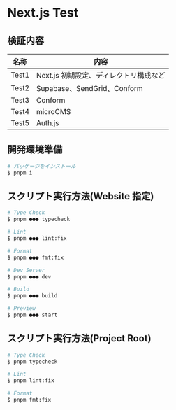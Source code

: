 # Next.js Test

## 検証内容

| 名称  | 内容                                   |
| ----- | -------------------------------------- |
| Test1 | Next.js 初期設定、ディレクトリ構成など |
| Test2 | Supabase、SendGrid、Conform            |
| Test3 | Conform                                |
| Test4 | microCMS                               |
| Test5 | Auth.js                                |

## 開発環境準備

```bash
# パッケージをインストール
$ pnpm i
```

## スクリプト実行方法(Website 指定)

```bash
# Type Check
$ pnpm ●●● typecheck

# Lint
$ pnpm ●●● lint:fix

# Format
$ pnpm ●●● fmt:fix

# Dev Server
$ pnpm ●●● dev

# Build
$ pnpm ●●● build

# Preview
$ pnpm ●●● start
```

## スクリプト実行方法(Project Root)

```bash
# Type Check
$ pnpm typecheck

# Lint
$ pnpm lint:fix

# Format
$ pnpm fmt:fix
```
